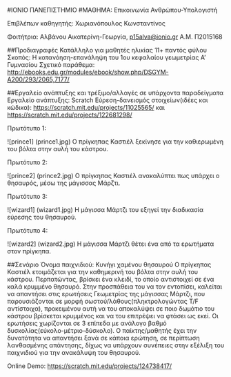 ﻿#ΙΟΝΙΟ ΠΑΝΕΠΙΣΤΗΜΙΟ 
#ΜΑΘΗΜΑ: Επικοινωνία Ανθρώπου-Υπολογιστή 
 
Επιβλέπων καθηγητής: Χωριανόπουλος Κωνσταντίνος 

Φοιτήτρια: Αλβάνου Αικατερίνη-Γεωργία, p15alva@ionio.gr
Α.Μ. Π2015168 

##Προδιαγραφές
Κατάλληλο για μαθητές ηλικίας  11+ παντός φύλου 
Σκοπός: Η κατανόηση-επανάληψη του 1ου κεφαλαίου γεωμετρίας Α’ Γυμνασίου
Σχετικό παράθεμα: http://ebooks.edu.gr/modules/ebook/show.php/DSGYM-A200/293/2065,7177/


##Εργαλείο ανάπτυξης και τρέξιμο/αλλαγές σε υπάρχοντα παραδείγματα
Εργαλείο ανάπτυξης: Scratch
Εύρεση-δανεισμός στοιχείων(ιδέες και κώδικα): https://scratch.mit.edu/projects/11025565/ και https://scratch.mit.edu/projects/122681298/

Πρωτότυπο 1:

![prince1] (prince1.jpg)
Ο πρίγκηπας Καστιέλ ξεκίνησε για την καθιερωμένη του βόλτα στην αυλή του κάστρου.

Πρωτότυπο 2:

![prince2] (prince2.jpg)
Ο πρίγκηπας Καστιέλ ανακαλύπτει πως υπάρχει ο θησαυρός, μέσω της μάγισσας Μάρζτι.

Πρωτότυπο 3:

![wizard1] (wizard1.jpg)
Η μάγισσα Μάρτζι του εξηγεί την διαδικασία εύρεσης του θησαυρού.

Πρωτότυπο 4:

![wizard2] (wizard2.jpg)
Η μάγισσα Μάρτζι θέτει ένα από τα ερωτήματα στον πρίγκηπα.


##Σενάριο
Όνομα παιχνιδιού: Κυνήγι χαμένου θησαυρού
Ο πρίγκηπας Καστιέλ ετοιμάζεται για την καθημερινή του βόλτα στην αυλή του κάστρου. Περπατώντας, βρίσκει ένα κλειδί, το οποίο αντιστοιχεί σε ένα καλά κρυμμένο θησαυρό. Στην προσπάθεια του να τον εντοπίσει, καλείται να απαντήσει στις ερωτήσεις Γεωμετρίας της μάγισσας Μάρτζι, που παρουσιάζονται σε μορφή σωστού/λάθους(πληκτρολογώντας T/F αντίστοιχα), προκειμένου αυτή να του αποκαλύψει σε ποιο δωμάτιο του κάστρου βρίσκεται κρυμμένος και να του επιτρέψει να φτάσει ως εκεί. Οι ερωτήσεις χωρίζονται σε 3 επίπεδα με ανάλογο βαθμό δυσκολίας(εύκολο-μέτριο-δύσκολο). Ο παίκτης/μαθητής  έχει την δυνατότητα να απαντήσει ξανά σε κάποια ερώτηση, σε περίπτωση λανθασμένης απάντησης, δίχως να υπάρχουν συνέπειες στην εξέλιξη του παιχνιδιού για την ανακάλυψη του θησαυρού. 

Online Demo: https://scratch.mit.edu/projects/124738417/

